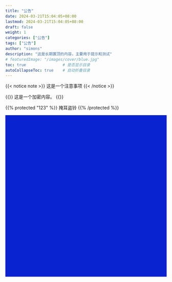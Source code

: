 ```yaml
---
title: "公告"
date: 2024-03-21T15:04:05+08:00
lastmod: 2024-03-21T15:04:05+08:00
draft: false
weight: 1
categories: ["公告"]
tags: ["公告"]
author: "simons"
description: "这是长期置顶的内容，主要用于提示和测试"
# featuredImage: "/images/cover/blue.jpg"
toc: true                # 是否显示目录
autoCollapseToc: true    # 自动折叠目录
---
```


{{< notice note >}}
这是一个注意事项
{{< /notice >}}

{{<crypto>}}
这是一个加密内容。
{{</crypto >}}

{{% protected "123" %}}
掩耳盗铃
{{% /protected %}}

![image](/images/cover/blue.jpg)
